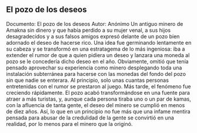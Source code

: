 ## El pozo de los deseos
Documento: El pozo de los deseos
Autor: Anónimo
Un antiguo minero de Amakna sin dinero y que había perdido a su mujer venal, a sus hijos desagradecidos y a sus falsos amigos expresó delante de un pozo bien adornado el deseo de hacerse rico.
Una idea fue germinando lentamente en su cabeza y se transformó en una estratagema de lo más ingeniosa: iba a extender el rumor de que a quien pidiera un deseo y lanzara una moneda al pozo se le concedería dicho deseo en el año. Obviamente, omitió que tenía pensado aprovechar su experiencia como minero desplegando toda una instalación subterránea para hacerse con las monedas del fondo del pozo sin que nadie se enterara.
Al principio, solo unas cuantas personas entretenidas con el rumor se prestaron al juego. Más tarde, el fenómeno fue creciendo rápidamente. El pozo acabó transformándose en una fuente para atraer a más turistas, y, aunque cada persona tiraba uno o un par de kamas, con la afluencia de tanta gente, el deseo del minero se cumplió en menos de diez años.
Así, lo que en un principio no fue más que una infame mentira pensada para abusar de la credulidad de la gente se convirtió en una realidad, por lo menos para el minero que la originó.
